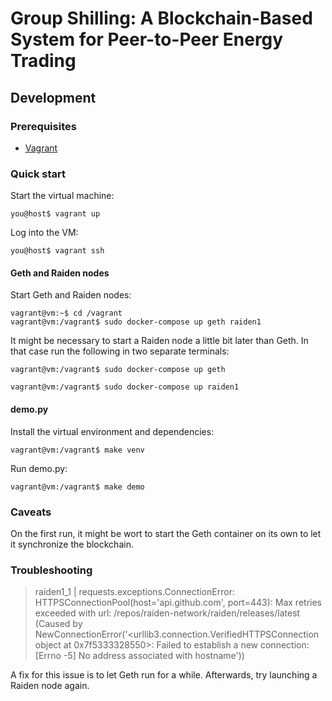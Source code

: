 # Group Shilling: A Blockchain-Based System for Peer-to-Peer Energy Trading

## Development

### Prerequisites

- [Vagrant](https://www.vagrantup.com/)

### Quick start

Start the virtual machine:

```console
you@host$ vagrant up
```

Log into the VM:

```console
you@host$ vagrant ssh
```

#### Geth and Raiden nodes

Start Geth and Raiden nodes:

```console
vagrant@vm:~$ cd /vagrant
vagrant@vm:/vagrant$ sudo docker-compose up geth raiden1
```

It might be necessary to start a Raiden node a little bit later than Geth. In that case run the following in two separate terminals:

```console
vagrant@vm:/vagrant$ sudo docker-compose up geth
```

```console
vagrant@vm:/vagrant$ sudo docker-compose up raiden1
```

#### demo.py

Install the virtual environment and dependencies:

```console
vagrant@vm:/vagrant$ make venv
```

Run demo.py:

```console
vagrant@vm:/vagrant$ make demo
```

### Caveats

On the first run, it might be wort to start the Geth container on its own to let it synchronize the blockchain.

### Troubleshooting

> raiden1_1  | requests.exceptions.ConnectionError: HTTPSConnectionPool(host='api.github.com', port=443): Max retries exceeded with url: /repos/raiden-network/raiden/releases/latest (Caused by NewConnectionError('<urllib3.connection.VerifiedHTTPSConnection object at 0x7f5333328550>: Failed to establish a new connection: [Errno -5] No address associated with hostname'))  

A fix for this issue is to let Geth run for a while. Afterwards, try launching a Raiden node again.
